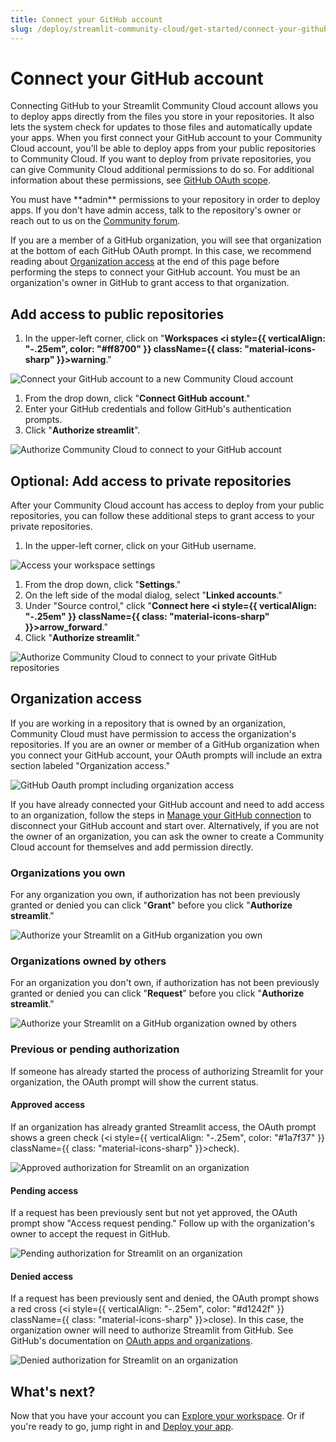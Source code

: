 ```yaml
---
title: Connect your GitHub account
slug: /deploy/streamlit-community-cloud/get-started/connect-your-github-account
---
```


# Connect your GitHub account

Connecting GitHub to your Streamlit Community Cloud account allows you to deploy apps directly from the files you store in your repositories. It also lets the system check for updates to those files and automatically update your apps. When you first connect your GitHub account to your Community Cloud account, you'll be able to deploy apps from your public repositories to Community Cloud. If you want to deploy from private repositories, you can give Community Cloud additional permissions to do so. For additional information about these permissions, see [GitHub OAuth scope](/deploy/streamlit-community-cloud/status#github-oauth-scope).

<Important>
    You must have **admin** permissions to your repository in order to deploy apps. If you don't have admin access, talk to the repository's owner or reach out to us on the <a href="https://discuss.streamlit.io/" target="_blank">Community forum</a>.
</Important>

If you are a member of a GitHub organization, you will see that organization at the bottom of each GitHub OAuth prompt. In this case, we recommend reading about [Organization access](#organization-access) at the end of this page before performing the steps to connect your GitHub account. You must be an organization's owner in GitHub to grant access to that organization.

## Add access to public repositories

1. In the upper-left corner, click on "**Workspaces <i style={{ verticalAlign: "-.25em", color: "#ff8700" }} className={{ class: "material-icons-sharp" }}>warning</i>**."

<div style={{ maxWidth: '90%', margin: 'auto' }}>
<Image alt="Connect your GitHub account to a new Community Cloud account" src="/images/streamlit-community-cloud/workspace-unconnected-setup.png" />
</div>

1. From the drop down, click "**Connect GitHub account**."
1. Enter your GitHub credentials and follow GitHub's authentication prompts.
1. Click "**Authorize streamlit**".

<div style={{ maxWidth: '40%', margin: 'auto' }}>
<Image alt="Authorize Community Cloud to connect to your GitHub account" src="/images/streamlit-community-cloud/GitHub-auth1-none.png" />
</div>

## Optional: Add access to private repositories

After your Community Cloud account has access to deploy from your public repositories, you can follow these additional steps to grant access to your private repositories.

1. In the upper-left corner, click on your GitHub username.

<div style={{ maxWidth: '90%', margin: 'auto' }}>
<Image alt="Access your workspace settings" src="/images/streamlit-community-cloud/workspace-empty-menu.png" />
</div>

1. From the drop down, click "**Settings**."
1. On the left side of the modal dialog, select "**Linked accounts**."
1. Under "Source control," click "**Connect here <i style={{ verticalAlign: "-.25em" }} className={{ class: "material-icons-sharp" }}>arrow_forward</i>**."
1. Click "**Authorize streamlit**."

<div style={{ maxWidth: '40%', margin: 'auto' }}>
<Image alt="Authorize Community Cloud to connect to your private GitHub repositories" src="/images/streamlit-community-cloud/GitHub-auth2-none.png" />
</div>

## Organization access

If you are working in a repository that is owned by an organization, Community Cloud must have permission to access the organization's repositories. If you are an owner or member of a GitHub organization when you connect your GitHub account, your OAuth prompts will include an extra section labeled "Organization access."

<div style={{ maxWidth: '40%', margin: 'auto' }}>
<Image alt="GitHub Oauth prompt including organization access" src="/images/streamlit-community-cloud/GitHub-auth1-organizations.png" />
</div>

If you have already connected your GitHub account and need to add access to an organization, follow the steps in [Manage your GitHub connection](/deploy/streamlit-community-cloud/manage-your-account/manage-your-github-connection) to disconnect your GitHub account and start over. Alternatively, if you are not the owner of an organization, you can ask the owner to create a Community Cloud account for themselves and add permission directly.

### Organizations you own

For any organization you own, if authorization has not been previously granted or denied you can click "**Grant**" before you click "**Authorize streamlit**."

<div style={{ maxWidth: '80%', margin: 'auto' }}>
<Image alt="Authorize your Streamlit on a GitHub organization you own" src="/images/streamlit-community-cloud/GitHub-auth-grant-XL.png" />
</div>

### Organizations owned by others

For an organization you don't own, if authorization has not been previously granted or denied you can click "**Request**" before you click "**Authorize streamlit**."

<div style={{ maxWidth: '80%', margin: 'auto' }}>
<Image alt="Authorize your Streamlit on a GitHub organization owned by others" src="/images/streamlit-community-cloud/GitHub-auth-request-XL.png" />
</div>

### Previous or pending authorization

If someone has already started the process of authorizing Streamlit for your organization, the OAuth prompt will show the current status.

#### Approved access

If an organization has already granted Streamlit access, the OAuth prompt shows a green check (<i style={{ verticalAlign: "-.25em", color: "#1a7f37" }} className={{ class: "material-icons-sharp" }}>check</i>).

<div style={{ maxWidth: '60%', margin: 'auto' }}>
<Image alt="Approved authorization for Streamlit on an organization" src="/images/streamlit-community-cloud/GitHub-auth-granted-XL.png" />
</div>

#### Pending access

If a request has been previously sent but not yet approved, the OAuth prompt show "Access request pending." Follow up with the organization's owner to accept the request in GitHub.

<div style={{ maxWidth: '60%', margin: 'auto' }}>
<Image alt="Pending authorization for Streamlit on an organization" src="/images/streamlit-community-cloud/GitHub-auth-pending-XL.png" />
</div>

#### Denied access

If a request has been previously sent and denied, the OAuth prompt shows a red cross (<i style={{ verticalAlign: "-.25em", color: "#d1242f" }} className={{ class: "material-icons-sharp" }}>close</i>). In this case, the organization owner will need to authorize Streamlit from GitHub. See GitHub's documentation on <a href="https://docs.github.com/en/apps/oauth-apps/using-oauth-apps/authorizing-oauth-apps#oauth-apps-and-organizations" target="_blank">OAuth apps and organizations</a>.

<div style={{ maxWidth: '60%', margin: 'auto' }}>
<Image alt="Denied authorization for Streamlit on an organization" src="/images/streamlit-community-cloud/GitHub-auth-denied-XL.png" />
</div>

## What's next?

Now that you have your account you can [Explore your workspace](/deploy/streamlit-community-cloud/get-started/explore-your-workspace). Or if you're ready to go, jump right in and [Deploy your app](/deploy/streamlit-community-cloud/deploy-your-app).
